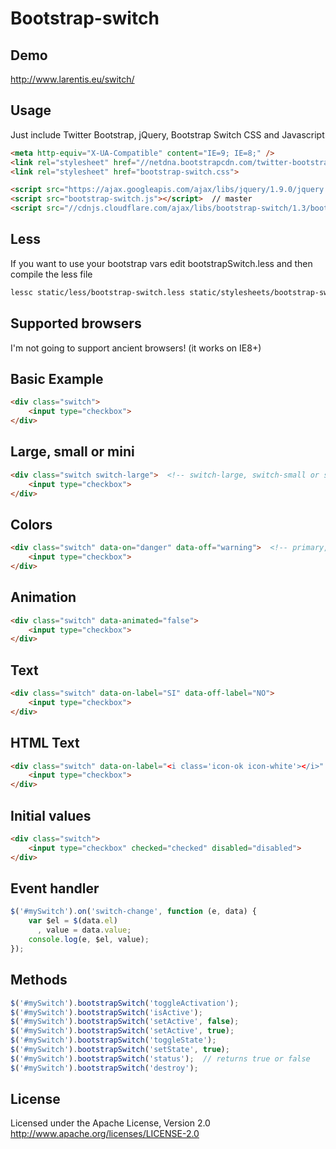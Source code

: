 Bootstrap-switch
========================

Demo
----
http://www.larentis.eu/switch/

Usage
-----
Just include Twitter Bootstrap, jQuery, Bootstrap Switch CSS and Javascript
``` html
<meta http-equiv="X-UA-Compatible" content="IE=9; IE=8;" />
<link rel="stylesheet" href="//netdna.bootstrapcdn.com/twitter-bootstrap/2.3.1/css/bootstrap-combined.min.css">
<link rel="stylesheet" href="bootstrap-switch.css">

<script src="https://ajax.googleapis.com/ajax/libs/jquery/1.9.0/jquery.min.js"></script>
<script src="bootstrap-switch.js"></script>  // master
<script src="//cdnjs.cloudflare.com/ajax/libs/bootstrap-switch/1.3/bootstrapSwitch.min.js">  // from cdnjs.com
```

Less
----
If you want to use your bootstrap vars edit bootstrapSwitch.less and then compile the less file
``` bash
lessc static/less/bootstrap-switch.less static/stylesheets/bootstrap-switch.css
```

Supported browsers
------------------
I'm not going to support ancient browsers! (it works on IE8+)

Basic Example
-------------
``` html
<div class="switch">
    <input type="checkbox">
</div>
```

Large, small or mini
--------------------
``` html
<div class="switch switch-large">  <!-- switch-large, switch-small or switch-mini -->
    <input type="checkbox">
</div>
```

Colors
------
``` html
<div class="switch" data-on="danger" data-off="warning">  <!-- primary, info, success, warning and danger -->
    <input type="checkbox">
</div>
```

Animation
---------
``` html
<div class="switch" data-animated="false">
    <input type="checkbox">
</div>
```

Text
-----
``` html
<div class="switch" data-on-label="SI" data-off-label="NO">
    <input type="checkbox">
</div>
```

HTML Text
----------
``` html
<div class="switch" data-on-label="<i class='icon-ok icon-white'></i>" data-off-label="<i class='icon-remove'></i>">
    <input type="checkbox">
</div>
```

Initial values
--------------
``` html
<div class="switch">
    <input type="checkbox" checked="checked" disabled="disabled">
</div>
```

Event handler
-------------
``` javascript
$('#mySwitch').on('switch-change', function (e, data) {
    var $el = $(data.el)
      , value = data.value;
    console.log(e, $el, value);
});
```

Methods
-------
``` javascript
$('#mySwitch').bootstrapSwitch('toggleActivation');
$('#mySwitch').bootstrapSwitch('isActive');
$('#mySwitch').bootstrapSwitch('setActive', false);
$('#mySwitch').bootstrapSwitch('setActive', true);
$('#mySwitch').bootstrapSwitch('toggleState');
$('#mySwitch').bootstrapSwitch('setState', true);
$('#mySwitch').bootstrapSwitch('status');  // returns true or false
$('#mySwitch').bootstrapSwitch('destroy');
```

License
-------
Licensed under the Apache License, Version 2.0
http://www.apache.org/licenses/LICENSE-2.0
